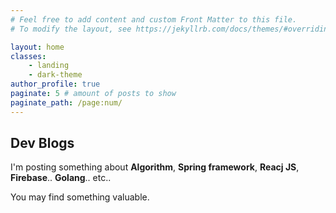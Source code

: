 ```yaml
---
# Feel free to add content and custom Front Matter to this file.
# To modify the layout, see https://jekyllrb.com/docs/themes/#overriding-theme-defaults

layout: home
classes:
    - landing
    - dark-theme
author_profile: true
paginate: 5 # amount of posts to show
paginate_path: /page:num/
---
```

## Dev Blogs
I'm posting something about **Algorithm**, **Spring framework**, **Reacj JS**, **Firebase**.. **Golang**.. etc..

You may find something valuable.
